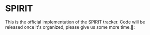 # SPIRIT
This is the official implementation of the SPIRIT tracker.
Code will be released once it's organized, please give us some more time.💞:
